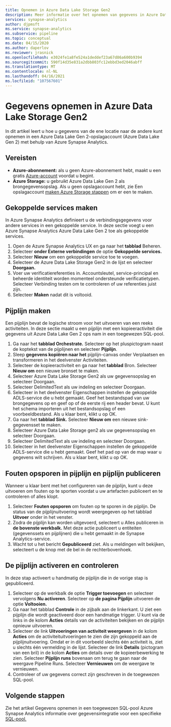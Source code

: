 ```yaml
---
title: Opnemen in Azure Data Lake Storage Gen2
description: Meer informatie over het opnemen van gegevens in Azure Data Lake Storage Gen2 in Azure Synapse Analytics
services: synapse-analytics
author: djpmsft
ms.service: synapse-analytics
ms.subservice: pipeline
ms.topic: conceptual
ms.date: 04/15/2020
ms.author: daperlov
ms.reviewer: jrasnick
ms.openlocfilehash: e3024fe1a8fe524a1deddef23a67d86a600b9394
ms.sourcegitcommit: 590f14d35e831a2dbb803fc12ebbd3ed2046abff
ms.translationtype: MT
ms.contentlocale: nl-NL
ms.lasthandoff: 04/16/2021
ms.locfileid: "107567601"
---
```

# <a name="ingest-data-into-azure-data-lake-storage-gen2"></a>Gegevens opnemen in Azure Data Lake Storage Gen2 

In dit artikel leert u hoe u gegevens van de ene locatie naar de andere kunt opnemen in een Azure Data Lake Gen 2-opslagaccount (Azure Data Lake Gen 2) met behulp van Azure Synapse Analytics.

## <a name="prerequisites"></a>Vereisten

* **Azure-abonnement:** als u geen Azure-abonnement hebt, maakt u een gratis [Azure-account](https://azure.microsoft.com/free/) voordat u begint.
* **Azure Storage:** u gebruikt Azure Data Lake Gen 2 als brongegevensopslag.  Als u geen opslagaccount hebt, zie Een opslagaccount [maken Azure Storage stappen](../../storage/common/storage-account-create.md?bc=%2fazure%2fsynapse-analytics%2fbreadcrumb%2ftoc.json&toc=%2fazure%2fsynapse-analytics%2ftoc.json) om er een te maken.

## <a name="create-linked-services"></a>Gekoppelde services maken

In Azure Synapse Analytics definieert u de verbindingsgegevens voor andere services in een gekoppelde service. In deze sectie voegt u een Azure Synapse Analytics Azure Data Lake Gen 2 toe als gekoppelde services.

1. Open de Azure Synapse Analytics UX en ga naar het **tabblad** Beheren.
1. Selecteer **onder Externe verbindingen** de optie **Gekoppelde services.**
1. Selecteer **Nieuw** om een gekoppelde service toe te voegen.
1. Selecteer de Azure Data Lake Storage Gen2 in de lijst en selecteer **Doorgaan.**
1. Voer uw verificatiereferenties in. Accountsleutel, service-principal en beheerde identiteit worden momenteel ondersteunde verificatietypen. Selecteer Verbinding testen om te controleren of uw referenties juist zijn. 
1. Selecteer **Maken** nadat dit is voltooid.

## <a name="create-pipeline"></a>Pijplijn maken

Een pijplijn bevat de logische stroom voor het uitvoeren van een reeks activiteiten. In deze sectie maakt u een pijplijn met een kopieeractiviteit die gegevens uit Azure Data Lake Gen 2 ops nam in een toegewezen SQL-pool.

1. Ga naar het **tabblad Orchestrate.** Selecteer op het pluspictogram naast de koptekst van de pijplijnen en selecteer **Pijplijn**.
1. Sleep **gegevens kopiëren naar het**  pijplijn-canvas onder Verplaatsen en transformeren in het deelvenster Activiteiten.
1. Selecteer de kopieeractiviteit en ga naar het **tabblad** Bron. Selecteer **Nieuw om** een nieuwe bronset te maken.
1. Selecteer Azure Data Lake Storage Gen2 als uw gegevensopslag en selecteer Doorgaan.
1. Selecteer DelimitedText als uw indeling en selecteer Doorgaan.
1. Selecteer in het deelvenster Eigenschappen instellen de gekoppelde ADLS-service die u hebt gemaakt. Geef het bestandspad van uw brongegevens op en geef op of de eerste rij een header bevat. U kunt het schema importeren uit het bestandsopslag of een voorbeeldbestand. Als u klaar bent, klikt u op OK.
1. Ga naar het **tabblad Sink.** Selecteer **Nieuw om** een nieuwe sink-gegevensset te maken.
1. Selecteer Azure Data Lake Storage gen2 als uw gegevensopslag en selecteer Doorgaan.
1. Selecteer DelimitedText als uw indeling en selecteer Doorgaan.
1. Selecteer in het deelvenster Eigenschappen instellen de gekoppelde ADLS-service die u hebt gemaakt. Geef het pad op van de map waar u gegevens wilt schrijven. Als u klaar bent, klikt u op OK.

## <a name="debug-and-publish-pipeline"></a>Fouten opsporen in pijplijn en pijplijn publiceren

Wanneer u klaar bent met het configureren van de pijplijn, kunt u deze uitvoeren om fouten op te sporten voordat u uw artefacten publiceert en te controleren of alles klopt.

1. Selecteer **Fouten opsporen** om fouten op te sporen in de pijplijn. De status van de pijplijnuitvoering wordt weergegeven op het tabblad **Uitvoer** onder in het venster. 
1. Zodra de pijplijn kan worden uitgevoerd, selecteert u Alles publiceren in **de bovenste werkbalk.** Met deze actie publiceert u entiteiten (gegevenssets en pijplijnen) die u hebt gemaakt in de Synapse Analytics-service.
1. Wacht tot u het bericht **Gepubliceerd** ziet. Als u meldingen wilt bekijken, selecteert u de knop met de bel in de rechterbovenhoek. 


## <a name="trigger-and-monitor-the-pipeline"></a>De pijplijn activeren en controleren

In deze stap activeert u handmatig de pijplijn die in de vorige stap is gepubliceerd. 

1. Selecteer op de werkbalk de optie **Trigger toevoegen** en selecteer vervolgens **Nu activeren**. Selecteer op **de pagina Pijplijn** uitvoeren de optie **Voltooien.**  
1. Ga naar het tabblad **Controle** in de zijbalk aan de linkerkant. U ziet een pijplijn die wordt geactiveerd door een handmatige trigger. U kunt via de links in de kolom **Acties** details van de activiteiten bekijken en de pijplijn opnieuw uitvoeren.
1. Selecteer de link **Uitvoeringen van activiteit weergeven** in de kolom **Acties** om de activiteituitvoeringen te zien die zijn gekoppeld aan de pijplijnuitvoering. Omdat er in dit voorbeeld slechts één activiteit is, ziet u slechts één vermelding in de lijst. Selecteer de link **Details** (pictogram van een bril) in de kolom **Acties** om details over de kopieerbewerking te zien. Selecteer **Pijplijn runs** bovenaan om terug te gaan naar de weergave Pipeline Runs. Selecteer **Vernieuwen** om de weergave te vernieuwen.
1. Controleer of uw gegevens correct zijn geschreven in de toegewezen SQL-pool.


## <a name="next-steps"></a>Volgende stappen

Zie het artikel Gegevens opnemen in een toegewezen SQL-pool Azure Synapse Analytics informatie over gegevensintegratie voor een specifieke [SQL-pool.](data-integration-sql-pool.md)